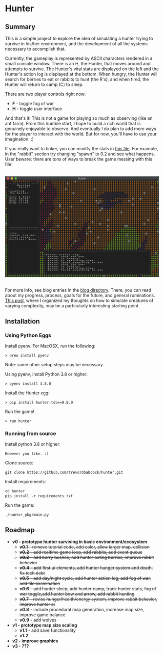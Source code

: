 # Hunter
## Summary
This is a simple project to explore the idea of simulating a hunter trying to survive in his/her environment, and the development of all the systems necessary to accomplish that.

Currently, the gameplay is represented by ASCII characters rendered in a small console window. There is an H, the Hunter, that moves around and attempts to survive. The Hunter's vital stats are displayed on the left and the Hunter's action log is displayed at the bottom. When hungry, the Hunter will search for berries to eat or rabbits to hunt (the R's), and when tired, the Hunter will return to camp (C) to sleep.

There are two player controls right now:
- **F** - toggle fog of war
- **H** - toggle user interface

And that's it! This is not a game for playing so much as observing (like an ant farm). From this humble start, I hope to build a rich world that is genuinely enjoyable to observe. And eventually I do plan to add more ways for the player to interact with the world. But for now, you'll have to use your imagination. :)

If you really want to tinker, you can modify the stats in [this file](https://github.com/trevordbabcock/hunter/blob/master/hunter_pkg/config/stats.json). For example, in the "rabbit" section try changing "spawn" to 0.2 and see what happens. User beware: there are tons of ways to break the game messing with this file! 

<br/>
<img src="blog/img/dead-rabbit.png" alt="drawing" width="800"/>
<br/><br/>

For more info, see blog entries in the [blog directory](https://github.com/trevordbabcock/hunter.git). There, you can read about my progress, process, goals for the future, and general ruminations. [This post](https://github.com/trevordbabcock/hunter/blob/master/blog/2020.09.26.CREATURES.ECOSYSTEMS.md), where I organized my thoughts on how to simulate creatures of varying complexity, may be a particularly interesting starting point.

## Installation
### Using Python Eggs
Install pyenv. For MacOSX, run the following:
```
> brew install pyenv
```
Note: some other setup steps may be necessary.


Using pyenv, install Python 3.8 or higher:
```
> pyenv install 3.8.0
```

Install the Hunter egg:
```
> pip install hunter-tdb==0.8.0
```

Run the game!
```
> run hunter
```

### Running from source
Install python 3.8 or higher:
```
However you like. :)
```

Clone source:
```
git clone https://github.com/trevordbabcock/hunter.git
```

Install requirements:
```
cd hunter
pip install -r requirements.txt
```

Run the game:
```
./hunter_pkg/main.py
```

## Roadmap
* **v0 - prototype hunter surviving in basic environment/ecosystem**
  * ~~**v0.1** - remove tutorial code, add color, allow larger map, collision~~
  * ~~**v0.2** - add realtime game loop, add rabbits, add event queue~~
  * ~~**v0.3** - add berry bushes, add hunter eating berries, improve rabbit behavior~~
  * ~~**v0.4** - add first ui elements, add hunter hunger system and death, fix tech debt~~
  * ~~**v0.5** - add day/night cycle, add hunter action log, add fog of war, add tile examination~~
  * ~~**v0.6** - add hunter sleep, add hunter camp, track hunter stats, fog of war toggle,add hunter bow and arrow, add rabbit hunting~~
  * ~~**v0.7** - revise hunger/health/energy system, improve rabbit behavior, improve hunter ai~~
  * **v0.8** - include procedural map generation, increase map size, improve game balance
  * **v0.9** - add wolves
* **v1 - prototype map size scaling**
  * **v1.1** - add save functionality
  * **v1.2**
* **v2 - improve graphics**
* **v3 - ???**
